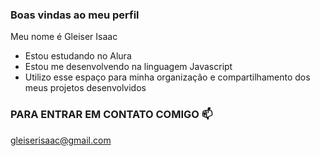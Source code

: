 ### Boas vindas ao meu perfil

Meu nome é Gleiser Isaac

- Estou estudando no Alura
- Estou me desenvolvendo  na linguagem Javascript
- Utilizo esse espaço para minha organização e compartilhamento dos meus projetos desenvolvidos

### PARA ENTRAR EM CONTATO COMIGO 📫

gleiserisaac@gmail.com
